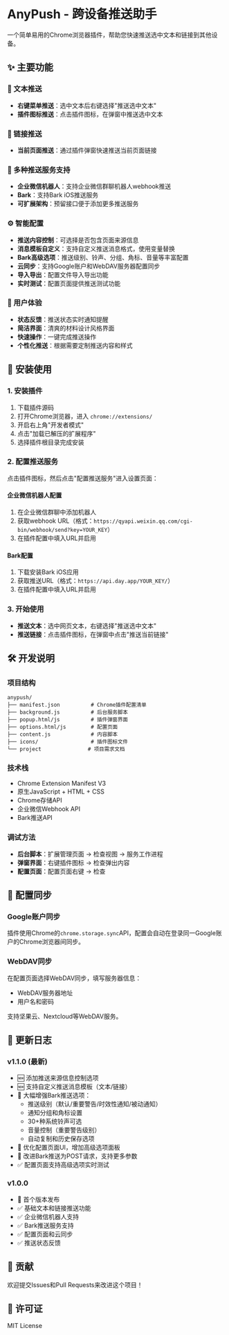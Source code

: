 # AnyPush - 跨设备推送助手

一个简单易用的Chrome浏览器插件，帮助您快速推送选中文本和链接到其他设备。

## ✨ 主要功能

### 📝 文本推送
- **右键菜单推送**：选中文本后右键选择"推送选中文本"
- **插件图标推送**：点击插件图标，在弹窗中推送选中文本

### 🔗 链接推送
- **当前页面推送**：通过插件弹窗快速推送当前页面链接

### 🚀 多种推送服务支持
- **企业微信机器人**：支持企业微信群聊机器人webhook推送
- **Bark**：支持Bark iOS推送服务
- **可扩展架构**：预留接口便于添加更多推送服务

### ⚙️ 智能配置
- **推送内容控制**：可选择是否包含页面来源信息
- **消息模板自定义**：支持自定义推送消息格式，使用变量替换
- **Bark高级选项**：推送级别、铃声、分组、角标、音量等丰富配置
- **云同步**：支持Google账户和WebDAV服务器配置同步
- **导入导出**：配置文件导入导出功能
- **实时测试**：配置页面提供推送测试功能

### 📱 用户体验
- **状态反馈**：推送状态实时通知提醒
- **简洁界面**：清爽的材料设计风格界面
- **快速操作**：一键完成推送操作
- **个性化推送**：根据需要定制推送内容和样式

## 🔧 安装使用

### 1. 安装插件
1. 下载插件源码
2. 打开Chrome浏览器，进入 `chrome://extensions/`
3. 开启右上角"开发者模式"
4. 点击"加载已解压的扩展程序"
5. 选择插件根目录完成安装

### 2. 配置推送服务
点击插件图标，然后点击"配置推送服务"进入设置页面：

#### 企业微信机器人配置
1. 在企业微信群聊中添加机器人
2. 获取webhook URL（格式：`https://qyapi.weixin.qq.com/cgi-bin/webhook/send?key=YOUR_KEY`）
3. 在插件配置中填入URL并启用

#### Bark配置
1. 下载安装Bark iOS应用
2. 获取推送URL（格式：`https://api.day.app/YOUR_KEY/`）
3. 在插件配置中填入URL并启用

### 3. 开始使用
- **推送文本**：选中网页文本，右键选择"推送选中文本"
- **推送链接**：点击插件图标，在弹窗中点击"推送当前链接"

## 🛠️ 开发说明

### 项目结构
```text
anypush/
├── manifest.json          # Chrome插件配置清单
├── background.js          # 后台服务脚本
├── popup.html/js          # 插件弹窗界面
├── options.html/js        # 配置页面
├── content.js             # 内容脚本
├── icons/                 # 插件图标文件
└── project               # 项目需求文档
```

### 技术栈
- Chrome Extension Manifest V3
- 原生JavaScript + HTML + CSS
- Chrome存储API
- 企业微信Webhook API
- Bark推送API

### 调试方法
- **后台脚本**：扩展管理页面 → 检查视图 → 服务工作进程
- **弹窗界面**：右键插件图标 → 检查弹出内容
- **配置页面**：配置页面右键 → 检查

## 🔄 配置同步

### Google账户同步
插件使用Chrome的`chrome.storage.sync`API，配置会自动在登录同一Google账户的Chrome浏览器间同步。

### WebDAV同步
在配置页面选择WebDAV同步，填写服务器信息：
- WebDAV服务器地址
- 用户名和密码

支持坚果云、Nextcloud等WebDAV服务。

## 📝 更新日志

### v1.1.0 (最新)
- 🆕 添加推送来源信息控制选项
- 🆕 支持自定义推送消息模板（文本/链接）
- 🚀 大幅增强Bark推送选项：
  - 推送级别（默认/重要警告/时效性通知/被动通知）
  - 通知分组和角标设置
  - 30+种系统铃声可选
  - 音量控制（重要警告级别）
  - 自动复制和历史保存选项
- 🎨 优化配置页面UI，增加高级选项面板
- 🔧 改进Bark推送为POST请求，支持更多参数
- ✅ 配置页面支持高级选项实时测试

### v1.0.0
- 🎉 首个版本发布
- ✅ 基础文本和链接推送功能
- ✅ 企业微信机器人支持
- ✅ Bark推送服务支持
- ✅ 配置页面和云同步
- ✅ 推送状态反馈

## 🤝 贡献

欢迎提交Issues和Pull Requests来改进这个项目！

## 📄 许可证

MIT License